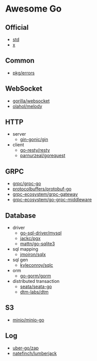 # Awesome Go

## Official

+ [std](https://pkg.go.dev/std)
+ [x](https://pkg.go.dev/golang.org/x)

## Common

+ [pkg/errors](https://github.com/pkg/errors)

## WebSocket

+ [gorilla/websocket](https://github.com/gorilla/websocket)
+ [olahol/melody](https://github.com/olahol/melody)

## HTTP

+ server
  + [gin-gonic/gin](https://github.com/gin-gonic/gin)
+ client
  + [go-resty/resty](https://github.com/go-resty/resty)
  + [parnurzeal/gorequest](https://github.com/parnurzeal/gorequest)

## GRPC

+ [grpc/grpc-go](https://github.com/grpc/grpc-go)
+ [protocolbuffers/protobuf-go](https://github.com/protocolbuffers/protobuf-go)
+ [grpc-ecosystem/grpc-gateway](https://github.com/grpc-ecosystem/grpc-gateway)
+ [grpc-ecosystem/go-grpc-middleware](https://github.com/grpc-ecosystem/go-grpc-middleware)

## Database

+ driver
  + [go-sql-driver/mysql](https://github.com/go-sql-driver/mysql)
  + [jackc/pgx](https://github.com/jackc/pgx)
  + [mattn/go-sqlite3](https://github.com/mattn/go-sqlite3)  
+ sql mapping
  + [jmoiron/sqlx](https://github.com/jmoiron/sqlx)
+ sql gen
  + [kyleconroy/sqlc](https://github.com/kyleconroy/sqlc)
+ orm
  + [go-gorm/gorm](https://github.com/go-gorm/gorm)
+ distributed transaction
  + [seata/seata-go](https://github.com/seata/seata-go)
  + [dtm-labs/dtm](https://github.com/dtm-labs/dtm)

## S3

+ [minio/minio-go](https://github.com/minio/minio-go)

## Log

+ [uber-go/zap](https://github.com/uber-go/zap)
+ [natefinch/lumberjack](https://github.com/natefinch/lumberjack)
